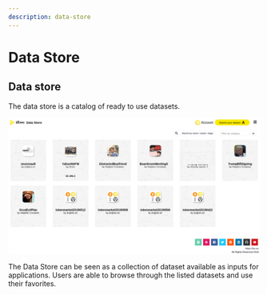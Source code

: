 ```yaml
---
description: data-store
---
```


# Data Store

## Data store

The data store is a catalog of ready to use datasets.

![Data Store](../.gitbook/assets/datastore.png)

The Data Store can be seen as a collection of dataset available as inputs for applications. Users are able to browse through the listed datasets and use their favorites.

